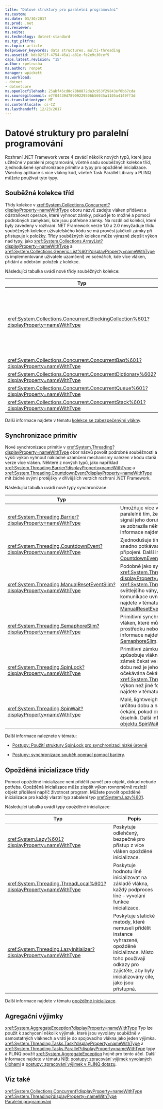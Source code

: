 ```yaml
---
title: "Datové struktury pro paralelní programování"
ms.custom: 
ms.date: 03/30/2017
ms.prod: .net
ms.reviewer: 
ms.suite: 
ms.technology: dotnet-standard
ms.tgt_pltfrm: 
ms.topic: article
helpviewer_keywords: data structures, multi-threading
ms.assetid: bdc82f2f-4754-45a1-a81e-fe2e9c30cef9
caps.latest.revision: "15"
author: rpetrusha
ms.author: ronpet
manager: wpickett
ms.workload:
- dotnet
- dotnetcore
ms.openlocfilehash: 25abf45cd0c78b8872da3c953f29843ef0b67cda
ms.sourcegitcommit: e7f04439d78909229506b56935a1105a4149ff3d
ms.translationtype: MT
ms.contentlocale: cs-CZ
ms.lasthandoff: 12/23/2017
---
```

# <a name="data-structures-for-parallel-programming"></a>Datové struktury pro paralelní programování
Rozhraní .NET Framework verze 4 zavádí několik nových typů, které jsou užitečné v paralelní programování, včetně sadu souběžných kolekce tříd, zjednodušené synchronizace primitiv a typy pro opožděné inicializace. Všechny aplikace s více vlákny kód, včetně Task Parallel Library a PLINQ můžete používat tyto typy.  
  
## <a name="concurrent-collection-classes"></a>Souběžná kolekce tříd  
 Třídy kolekce v <xref:System.Collections.Concurrent?displayProperty=nameWithType> oboru názvů zadejte vláken přidávat a odstraňovat operace, které vyhnout zámky, pokud je to možné a pomocí podrobných zamykání, kde jsou potřebné zámky. Na rozdíl od kolekcí, které byly zavedeny v rozhraní .NET Framework verze 1.0 a 2.0 nevyžaduje třídu souběžných kolekce uživatelského kódu se má provést jakékoli zámky při přistupuje k položky. Třídy souběžných kolekce může výrazně zlepšit výkon nad typy, jako <xref:System.Collections.ArrayList?displayProperty=nameWithType> a <xref:System.Collections.Generic.List%601?displayProperty=nameWithType> (s implementované uživatele uzamčení) ve scénářích, kde více vláken, přidání a odebrání položek z kolekce.  
  
 Následující tabulka uvádí nové třídy souběžných kolekce:  
  
|Typ|Popis|  
|----------|-----------------|  
|<xref:System.Collections.Concurrent.BlockingCollection%601?displayProperty=nameWithType>|Poskytuje blokování a možnosti pro kolekce bezpečné pro přístup z více vláken, které implementují ohraničujícího <xref:System.Collections.Concurrent.IProducerConsumerCollection%601?displayProperty=nameWithType>. Producent vláken blok, pokud nejsou dostupné žádné sloty nebo pokud kolekce je plný. Příjemce vláken blokovat, pokud se kolekce je prázdná. Tento typ podporuje také neblokující přístup spotřebitelů a výrobců. <xref:System.Collections.Concurrent.BlockingCollection%601>lze použít jako základní třída nebo zálohování úložiště k poskytování blokování a ohraničujícího pro třídy kolekce, které podporuje <xref:System.Collections.Generic.IEnumerable%601>.|  
|<xref:System.Collections.Concurrent.ConcurrentBag%601?displayProperty=nameWithType>|Implementace bezpečné pro přístup z více vláken kontejner objektů a dat, která poskytuje škálovatelné přidejte a získejte operace.|  
|<xref:System.Collections.Concurrent.ConcurrentDictionary%602?displayProperty=nameWithType>|Typ souběžných a škálovatelné slovníku.|  
|<xref:System.Collections.Concurrent.ConcurrentQueue%601?displayProperty=nameWithType>|Fronty FIFO souběžných a škálovatelnost.|  
|<xref:System.Collections.Concurrent.ConcurrentStack%601?displayProperty=nameWithType>|Zásobník LIFO souběžných a škálovatelnost.|  
  
 Další informace najdete v tématu [kolekce se zabezpečenými vlákny](../../../docs/standard/collections/thread-safe/index.md).  
  
## <a name="synchronization-primitives"></a>Synchronizace primitiv  
 Nové synchronizace primitiv v <xref:System.Threading?displayProperty=nameWithType> obor názvů povolit podrobné souběžnosti a vyšší výkon vyhnout nákladné uzamčení mechanismy nalezen v kódu starší verze více vláken. Některé z nových typů, jako například <xref:System.Threading.Barrier?displayProperty=nameWithType> a <xref:System.Threading.CountdownEvent?displayProperty=nameWithType> mít žádné svými protějšky v dřívějších verzích rozhraní .NET Framework.  
  
 Následující tabulka uvádí nové typy synchronizace:  
  
|Typ|Popis|  
|----------|-----------------|  
|<xref:System.Threading.Barrier?displayProperty=nameWithType>|Umožňuje více vláken pro práci na algoritmus paralelně tím, že poskytuje bod, kdy každý úkol signál jeho doručení a potom zablokuje, dokud se zobrazila některé nebo všechny úlohy. Další informace najdete v tématu [Barrier](../../../docs/standard/threading/barrier.md).|  
|<xref:System.Threading.CountdownEvent?displayProperty=nameWithType>|Zjednodušuje tím, že poskytuje mechanismus snadno potkávací scénáře rozvětvení a připojení. Další informace najdete v tématu [CountdownEvent](../../../docs/standard/threading/countdownevent.md).|  
|<xref:System.Threading.ManualResetEventSlim?displayProperty=nameWithType>|Podobně jako synchronizace primitivní <xref:System.Threading.ManualResetEvent?displayProperty=nameWithType>. <xref:System.Threading.ManualResetEventSlim>je světlejšího váhy, ale lze použít pouze pro komunikace uvnitř procesy. Další informace najdete v tématu [ManualResetEvent a ManualResetEventSlim](../../../docs/standard/threading/manualresetevent-and-manualreseteventslim.md).|  
|<xref:System.Threading.SemaphoreSlim?displayProperty=nameWithType>|Primitivní synchronizace, která omezuje počet vláken, které můžou současně získat přístup k prostředku nebo fond prostředků. Další informace najdete v tématu [semafor a SemaphoreSlim](../../../docs/standard/threading/semaphore-and-semaphoreslim.md).|  
|<xref:System.Threading.SpinLock?displayProperty=nameWithType>|Primitivní zámku vzájemné vyloučení, která způsobuje vlákno, které se pokouší získat zámek čekat ve smyčce, nebo *typu číselník*, dobu než je jeho quantum. Ve scénářích, kde je očekávána čekání zámek být krátký <xref:System.Threading.SpinLock> nabízí vyšší výkon než jiné formy uzamčení. Další informace najdete v tématu [SpinLock](../../../docs/standard/threading/spinlock.md).|  
|<xref:System.Threading.SpinWait?displayProperty=nameWithType>|Malé, lightweight typ, který bude číselníku po určitou dobu a nakonec vlákno uvést do stavu čekání, pokud dojde k překročení počtu typu číselník.  Další informace najdete v tématu [objektu SpinWait](../../../docs/standard/threading/spinwait.md).|  
  
 Další informace naleznete v tématu:  
  
-   [Postupy: Použití struktury SpinLock pro synchronizaci nízké úrovně](../../../docs/standard/threading/how-to-use-spinlock-for-low-level-synchronization.md)  
  
-   [Postupy: synchronizace souběh operací pomocí bariéry](../../../docs/standard/threading/how-to-synchronize-concurrent-operations-with-a-barrier.md).  
  
## <a name="lazy-initialization-classes"></a>Opožděná inicializace třídy  
 Pomocí opožděné inicializace není přidělit paměť pro objekt, dokud nebude potřeba. Opožděná inicializace může zlepšit výkon rovnoměrně rozloží objekt přidělení napříč životnost program. Můžete povolit opožděné inicializace pro každý vlastní typ zabalení typ <xref:System.Lazy%601>.  
  
 Následující tabulka uvádí typy opožděné inicializace:  
  
|Typ|Popis|  
|----------|-----------------|  
|<xref:System.Lazy%601?displayProperty=nameWithType>|Poskytuje odlehčený, bezpečné pro přístup z více vláken opožděné inicializace.|  
|<xref:System.Threading.ThreadLocal%601?displayProperty=nameWithType>|Poskytuje hodnotu líné inicializovat na základě vlákna, každý podproces líné – vyvolání funkce inicializace.|  
|<xref:System.Threading.LazyInitializer?displayProperty=nameWithType>|Poskytuje statické metody, které nemuseli přidělit instance vyhrazené, opožděné inicializace. Místo toho používají odkazy pro zajistěte, aby byly inicializovány cíle, jako jsou přístupná.|  
  
 Další informace najdete v tématu [opožděné inicializace](../../../docs/framework/performance/lazy-initialization.md).  
  
## <a name="aggregate-exceptions"></a>Agregační výjimky  
 <xref:System.AggregateException?displayProperty=nameWithType> Typ lze použít k zachycení několik výjimek, které jsou vyvolány souběžně v samostatných vláknech a vrátí je do spojovacího vlákna jako jeden výjimka. <xref:System.Threading.Tasks.Task?displayProperty=nameWithType> a <xref:System.Threading.Tasks.Parallel?displayProperty=nameWithType> typy a PLINQ použít <xref:System.AggregateException> hojně pro tento účel. Další informace najdete v tématu [NIB: postupy: zpracování výjimek vyvolaných úlohami](http://msdn.microsoft.com/en-us/d6c47ec8-9de9-4880-beb3-ff19ae51565d) a [postupy: zpracování výjimek v PLINQ dotazu](../../../docs/standard/parallel-programming/how-to-handle-exceptions-in-a-plinq-query.md).  
  
## <a name="see-also"></a>Viz také  
 <xref:System.Collections.Concurrent?displayProperty=nameWithType>  
 <xref:System.Threading?displayProperty=nameWithType>  
 [Paralelní programování](../../../docs/standard/parallel-programming/index.md)

